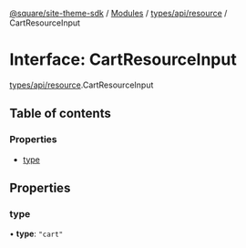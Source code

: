 [@square/site-theme-sdk](../GettingStarted.md) / [Modules](../modules.md) / [types/api/resource](../modules/types_api_resource.md) / CartResourceInput

# Interface: CartResourceInput

[types/api/resource](../modules/types_api_resource.md).CartResourceInput

## Table of contents

### Properties

- [type](types_api_resource.CartResourceInput.md#type)

## Properties

### type

• **type**: ``"cart"``
